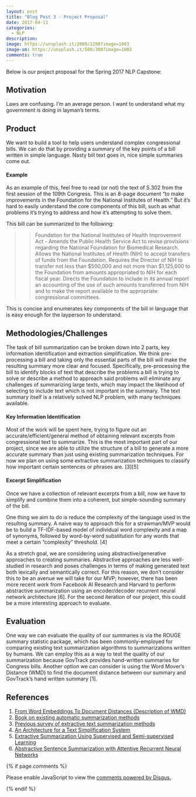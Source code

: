 ```yaml
---
layout: post
title: "Blog Post 3 - Project Proposal"
date: 2017-04-11
categories:
  - NLP
description: 
image: https://unsplash.it/2000/1200?image=1003
image-sm: https://unsplash.it/500/300?image=1003
comments: true
---
```


Below is our project proposal for the Spring 2017 NLP Capstone:

## Motivation
Laws are confusing. I’m an average person. I want to understand what my government is doing in layman’s terms.

## Product
We want to build a tool to help users understand complex congressional bills. We can do that by providing a summary of the key points of a bill written in simple language. Nasty bill text goes in, nice simple summaries come out.

#### Example
As an example of this, feel free to read (or not) the text of S.302 from the first session of the 109th Congress. This is an 8-page document “to make improvements in the Foundation for the National Institutes of Health.” But it’s hard to easily understand the core components of this bill, such as what problems it’s trying to address and how it’s attempting to solve them.

This bill can be summarized to the following:

> > Foundation for the National Institutes of Health Improvement Act - Amends the
> > Public Health Service Act to revise provisions regarding the National
> > Foundation for Biomedical Research. Allows the National Institutes of Health
> > (NIH) to accept transfers of funds from the Foundation. Requires the Director
> > of NIH to transfer not less than $500,000 and not more than $1,125,000 to the
> > Foundation from amounts appropriated to NIH for each fiscal year. Directs the
> > Foundation to include in its annual report an accounting of the use of such
> > amounts transferred from NIH and to make the report available to the
> > appropriate congressional committees.

This is concise and enumerates key components of the bill in language that is easy enough for the layperson to understand.

## Methodologies/Challenges
The task of bill summarization can be broken down into 2 parts, key information identification and extraction simplification. We think pre-processing a bill and taking only the essential parts of the bill will make the resulting summary more clear and focused. Specifically, pre-processing the bill to identify blocks of text that describe the problems a bill is trying to solve or describe a method to approach said problems will eliminate any challenges of summarizing large texts, which may impact the likelihood of selecting to include text which is not important in the summary. The text summary itself is a relatively solved NLP problem, with many techniques available.

#### Key Information Identification
Most of the work will be spent here, trying to figure out an accurate/efficient/general method of obtaining relevant excerpts from congressional text to summarize. This is the most important part of our project, since we are able to utilize the structure of a bill to generate a more accurate summary than just using existing summarization techniques. For now we plan on using some extractive summarization techniques to classify how important certain sentences or phrases are. [3][5]

#### Excerpt Simplification
Once we have a collection of relevant excerpts from a bill, now we have to simplify and combine them into a coherent, but simple-sounding summary of the bill.

One thing we aim to do is reduce the complexity of the language used in the resulting summary. A naive way to approach this for a strawman/MVP would be to build a TF-IDF-based model of individual word complexity and a map of synonyms, followed by word-by-word substitution for any words that meet a certain “complexity” threshold. [4]

As a stretch goal, we are considering using abstractive/generative approaches to creating summaries. Abstractive approaches are less well-studied in research and poses challenges in terms of making generated text both lexically and semantically correct. For this reason, we don’t consider this to be an avenue we will take for our MVP; however, there has been more recent work from Facebook AI Research and Harvard to perform abstractive summarization using an encoder/decoder recurrent neural network architecture [6]. For the second iteration of our project, this could be a more interesting approach to evaluate.

## Evaluation
One way we can evaluate the quality of our summaries is via the ROUGE summary statistic package, which has been commonly-employed for comparing existing text summarization algorithms to summarizations written by humans. We can employ this as a way to test the quality of our summarization because GovTrack provides hand-written summaries for Congress bills. Another option we can consider is using the Word Mover’s Distance (WMD) to find the document distance between our summary and GovTrack’s hand written summary [1].

## References
1. [From Word Embeddings To Document Distances (Description of WMD)](http://mkusner.github.io/publications/WMD.pdf)
2. [Book on existing automatic summarization methods](https://www.cis.upenn.edu/~nenkova/1500000015-Nenkova.pdf)
3. [Previous survey of extractive text summarization methods](https://pdfs.semanticscholar.org/7e30/d0c7aaaed7fa2d04fc8cc0fd3af8e24ca385.pdf)
4. [An Architecture for a Text Simplification System](http://ieeexplore.ieee.org/stamp/stamp.jsp?arnumber=1182292)
5. [Extractive Summarization Using Supervised and Semi-supervised Learning](http://anthology.aclweb.org/C/C08/C08-1124.pdf)
6. [Abstractive Sentence Summarization with Attentive Recurrent Neural Networks](http://nlp.seas.harvard.edu/papers/naacl16_summary.pdf)





{% if page.comments %}
<div id="disqus_thread"></div>
<script>

/**
*  RECOMMENDED CONFIGURATION VARIABLES: EDIT AND UNCOMMENT THE SECTION BELOW TO INSERT DYNAMIC VALUES FROM YOUR PLATFORM OR CMS.
*  LEARN WHY DEFINING THESE VARIABLES IS IMPORTANT: https://disqus.com/admin/universalcode/#configuration-variables*/

var PAGE_URL = "https://asethi77.github.io/musical-octo-parakeet";
var PAGE_ID = "BLOG_POST_3";

var disqus_config = function () {
this.page.url = PAGE_URL;
this.page.identifier = PAGE_IDENTIFIER;
};

(function() { // DON'T EDIT BELOW THIS LINE
var d = document, s = d.createElement('script');
s.src = 'https://https-asethi77-github-io-musical-octo-parakeet.disqus.com/embed.js';
s.setAttribute('data-timestamp', +new Date());
(d.head || d.body).appendChild(s);
})();
</script>
<noscript>Please enable JavaScript to view the <a href="https://disqus.com/?ref_noscript">comments powered by Disqus.</a></noscript>

{% endif %}
